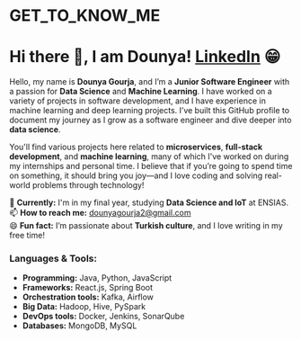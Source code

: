 # GET_TO_KNOW_ME
# Hi there 👋, I am Dounya! [LinkedIn](https://www.linkedin.com/in/dounya-gourja-820217214/) 😁

Hello, my name is **Dounya Gourja**, and I’m a **Junior Software Engineer** with a passion for **Data Science** and **Machine Learning**. I have worked on a variety of projects in software development, and I have experience in machine learning and deep learning projects. I’ve built this GitHub profile to document my journey as I grow as a software engineer and dive deeper into **data science**.

You'll find various projects here related to **microservices**, **full-stack development**, and **machine learning**, many of which I've worked on during my internships and personal time. I believe that if you’re going to spend time on something, it should bring you joy—and I love coding and solving real-world problems through technology!

🔭 **Currently:** I'm in my final year, studying **Data Science and IoT** at ENSIAS.   
📫 **How to reach me:** dounyagourja2@gmail.com  
😄 **Fun fact:** I’m passionate about **Turkish culture**, and I love writing in my free time!  

### Languages & Tools:
- **Programming:** Java, Python, JavaScript
- **Frameworks:** React.js, Spring Boot
- **Orchestration tools:** Kafka, Airflow
- **Big Data:** Hadoop, Hive, PySpark
- **DevOps tools:** Docker, Jenkins, SonarQube
- **Databases:** MongoDB, MySQL


